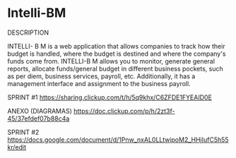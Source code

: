 # Intelli-BM


DESCRIPTION

INTELLI- B M is a web application that allows companies to track  how their budget is handled, where the budget is destined and where the company's funds come from. INTELLI-B M allows you to monitor, generate general reports, allocate funds/general budget in different business pockets, such as per diem, business services, payroll, etc. Additionally, it has a management interface and assignment to the business payroll. 

SPRINT #1
https://sharing.clickup.com/t/h/5q9khx/C6ZFDE1FYEAID0E

ANEXO (DIAGRAMAS)
https://doc.clickup.com/p/h/2zt3f-45/37efdef07b88c4a

SPRINT #2 https://docs.google.com/document/d/1Pnw_nxAL0LLtwipoM2_HHjIufC5h55kr/edit
